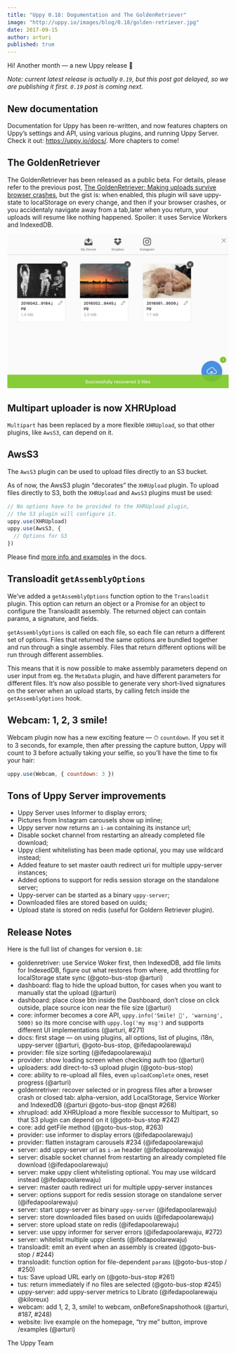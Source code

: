 ```yaml
---
title: "Uppy 0.18: Dogumentation and The GoldenRetriever"
image: "http://uppy.io/images/blog/0.18/golden-retriever.jpg"
date: 2017-09-15
author: arturi
published: true
---
```


Hi! Another month — a new Uppy release 🎉

_Note: current latest release is actually `0.19`, but this post got delayed, so we are publishing it first. `0.19` post is coming next._

## New documentation

Documentation for Uppy has been re-written, and now features chapters on Uppy’s settings and API, using various plugins, and running Uppy Server. Check it out: <https://uppy.io/docs/>. More chapters to come!

## The GoldenRetriever

The GoldenRetriever has been released as a public beta. For details, please refer to the previous post, [The GoldenRetriever: Making uploads survive browser crashes](https://uppy.io/blog/2017/07/golden-retriever/), but the gist is: when enabled, this plugin will save uppy-state to localStorage on every change, and then if your browser crashes, or you accidentaly navigate away from a tab,later when you return, your uploads will resume like nothing happened. Spoiler: it uses Service Workers and IndexedDB.

<img class="border" src="/images/blog/0.18/golden-retriever.jpg">

<!-- more -->

## Multipart uploader is now XHRUpload

`Multipart` has been replaced by a more flexible `XHRUpload`, so that other plugins, like `AwsS3`, can depend on it.

## AwsS3

The `AwsS3` plugin can be used to upload files directly to an S3 bucket.

As of now, the AwsS3 plugin “decorates” the `XHRUpload` plugin. To upload files directly to S3, both the `XHRUpload` and `AwsS3` plugins must be used:

```js
// No options have to be provided to the XHRUpload plugin,
// the S3 plugin will configure it.
uppy.use(XHRUpload)
uppy.use(AwsS3, {
  // Options for S3
})
```

Please find [more info and examples](https://uppy.io/docs/aws-s3/) in the docs.

## Transloadit `getAssemblyOptions`

We’ve added a `getAssemblyOptions` function option to the `Transloadit` plugin. This option can return an object or a Promise for an object to configure the Transloadit assembly. The returned object can contain params, a signature, and fields.

`getAssemblyOptions` is called on each file, so each file can return a different set of options. Files that returned the same options are bundled together and run through a single assembly. Files that return different options will be run through different assemblies.

This means that it is now possible to make assembly parameters depend on user input from eg. the `MetaData` plugin, and have different parameters for different files. It’s now also possible to generate very short-lived signatures on the server when an upload starts, by calling fetch inside the `getAssemblyOptions` hook.

## Webcam: 1, 2, 3 smile!

Webcam plugin now has a new exciting feature — ⏱ `countdown`. If you set it to 3 seconds, for example, then after pressing the capture button, Uppy will count to 3 before actually taking your selfie, so you’ll have the time to fix your hair:

```js
uppy.use(Webcam, { countdown: 3 })
```

## Tons of Uppy Server improvements

*   Uppy Server uses Informer to display errors;
*   Pictures from Instagram carousels show up inline;
*   Uppy server now returns an `i-am` containing its instance url;
*   Disable socket channel from restarting an already completed file download;
*   Uppy client whitelisting has been made optional, you may use wildcard instead;
*   Added feature to set master oauth redirect uri for multiple uppy-server instances;
*   Added options to support for redis session storage on the standalone server;
*   Uppy-server can be started as a binary `uppy-server`;
*   Downloaded files are stored based on uuids;
*   Upload state is stored on redis (useful for Goldern Retriever plugin).

## Release Notes

Here is the full list of changes for version `0.18`:

*   goldenretriver: use Service Woker first, then IndexedDB, add file limits for IndexedDB, figure out what restores from where, add throttling for localStorage state sync (@goto-bus-stop @arturi)
*   dashboard: flag to hide the upload button, for cases when you want to manually stat the upload (@arturi)
*   dashboard: place close btn inside the Dashboard, don’t close on click outside, place source icon near the file size (@arturi)
*   core: informer becomes a core API, `uppy.info('Smile! 📸', 'warning', 5000)` so its more concise with `uppy.log('my msg')` and supports different UI implementations (@arturi, #271)
*   docs: first stage — on using plugins, all options, list of plugins, i18n, uppy-server (@arturi, @goto-bus-stop, @ifedapoolarewaju)
*   provider: file size sorting (@ifedapoolarewaju)
*   provider: show loading screen when checking auth too (@arturi)
*   uploaders: add direct-to-s3 upload plugin (@goto-bus-stop)
*   core: ability to re-upload all files, even `uploadComplete` ones, reset progress (@arturi)
*   goldenretriver: recover selected or in progress files after a browser crash or closed tab: alpha-version, add LocalStorage, Service Worker and IndexedDB (@arturi @goto-bus-stop @nqst #268)
*   xhrupload: add XHRUpload a more flexible successor to Multipart, so that S3 plugin can depend on it (@goto-bus-stop #242)
*   core: add getFile method (@goto-bus-stop, #263)
*   provider: use informer to display errors (@ifedapoolarewaju)
*   provider: flatten instagram carousels #234 (@ifedapoolarewaju)
*   server: add uppy-server url as `i-am` header (@ifedapoolarewaju)
*   server: disable socket channel from restarting an already completed file download (@ifedapoolarewaju)
*   server: make uppy client whitelisting optional. You may use wildcard instead (@ifedapoolarewaju)
*   server: master oauth redirect uri for multiple uppy-server instances
*   server: options support for redis session storage on standalone server (@ifedapoolarewaju)
*   server: start uppy-server as binary `uppy-server` (@ifedapoolarewaju)
*   server: store downloaded files based on uuids (@ifedapoolarewaju)
*   server: store upload state on redis (@ifedapoolarewaju)
*   server: use uppy informer for server errors (@ifedapoolarewaju, #272)
*   server: whitelist multiple uppy clients (@ifedapoolarewaju)
*   transloadit: emit an event when an assembly is created (@goto-bus-stop / #244)
*   transloadit: function option for file-dependent `params` (@goto-bus-stop / #250)
*   tus: Save upload URL early on (@goto-bus-stop #261)
*   tus: return immediately if no files are selected (@goto-bus-stop #245)
*   uppy-server: add uppy-server metrics to Librato (@ifedapoolarewaju @kiloreux)
*   webcam: add 1, 2, 3, smile! to webcam, onBeforeSnapshothook (@arturi, #187, #248)
*   website: live example on the homepage, “try me” button, improve /examples (@arturi)

The Uppy Team
